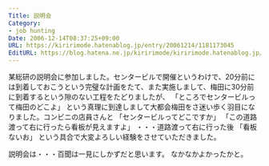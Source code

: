 ```yaml
---
Title: 説明会
Category:
- job hunting
Date: 2006-12-14T08:37:25+09:00
URL: https://kiririmode.hatenablog.jp/entry/20061214/1181173045
EditURL: https://blog.hatena.ne.jp/kiririmode/kiririmode.hatenablog.jp/atom/entry/8454420450078217828
---
```


某総研の説明会に参加しました。センタービルで開催というわけで、20分前には到着しておこうという完璧な計画をたて、また実施しまして、梅田に30分前に到着するという隙のない工程をたどりましたが、
「ところでセンタービルって梅田のどこよ」
という真理に到達しまして大都会梅田をさ迷い歩く羽目になりました。コンビニの店員さんと
「センタービルってどこですか」
「この道路渡って右に行ったら看板が見えますよ」
・・・道路渡って右に行った後
「看板ないお」
という具合で大変よろしい経験をさせていただきました。


説明会は・・・百聞は一見にしかずだと思います。
なかなかよかったかと。
